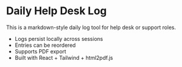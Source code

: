 # Daily Help Desk Log

This is a markdown-style daily log tool for help desk or support roles.

- Logs persist locally across sessions
- Entries can be reordered
- Supports PDF export
- Built with React + Tailwind + html2pdf.js
